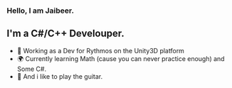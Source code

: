 ### Hello, I am Jaibeer. 

## I'm a C#/C++ Develouper.
- 🏢 Working as a Dev for Rythmos on the Unity3D platform
- 🌍 Currently learning Math (cause you can never practice enough) and Some C#. 
- 🎸 And i like to play the guitar. 

